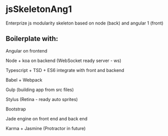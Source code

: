# jsSkeletonAng1
Enterprize js modularity skeleton based on node (back) and angular 1 (front)

<h2> Boilerplate with: </h2>

Angular  on frontend

Node + koa   on backend   (WebSocket ready  server    - ws)

Typescript + TSD + ES6 integrate with front and backend

Babel + Webpack  

Gulp (building app from src files)

Stylus (Retina - ready  auto sprites)

Bootstrap

Jade engine on front end and back end

Karma + Jasmine (Protractor in future)
